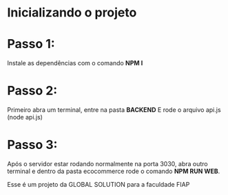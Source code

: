 # Inicializando o projeto

# Passo 1:
Instale as dependências com o comando **NPM I**

# Passo 2:
Primeiro abra um terminal, entre na pasta **BACKEND** E rode o arquivo api.js (node api.js)

# Passo 3: 
Após o servidor estar rodando normalmente na porta 3030, abra outro terminal e dentro da pasta ecocommerce rode o comando **NPM RUN WEB**.

Esse é um projeto da GLOBAL SOLUTION para a faculdade FIAP 
